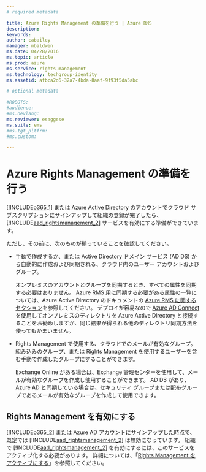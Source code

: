 ```yaml
---
# required metadata

title: Azure Rights Management の準備を行う | Azure RMS
description:
keywords:
author: cabailey
manager: mbaldwin
ms.date: 04/28/2016
ms.topic: article
ms.prod: azure
ms.service: rights-management
ms.technology: techgroup-identity
ms.assetid: afbca2d6-32a7-4bda-8aaf-9f93f5da5abc

# optional metadata

#ROBOTS:
#audience:
#ms.devlang:
ms.reviewer: esaggese
ms.suite: ems
#ms.tgt_pltfrm:
#ms.custom:

---
```


# Azure Rights Management の準備を行う
[!INCLUDE[o365_1](../includes/o365_1_md.md)] または Azure Active Directory のアカウントでクラウド サブスクリプションにサインアップして組織の登録が完了したら、[!INCLUDE[aad_rightsmanagement_2](../includes/aad_rightsmanagement_2_md.md)] サービスを有効にする準備ができています。

ただし、その前に、次のものが揃っていることを確認してください。

-   手動で作成するか、または Active Directory ドメイン サービス (AD DS) から自動的に作成および同期される、クラウド内のユーザー アカウントおよびグループ。

    オンプレミスのアカウントとグループを同期するとき、すべての属性を同期する必要はありません。 Azure RMS 用に同期する必要がある属性の一覧については、Azure Active Directory のドキュメントの [Azure RMS に関するセクション](/active-directory/active-directory-aadconnectsync-attributes-synchronized.md#azure-rms)を参照してください。 デプロイが容易なので [Azure AD Connect](/active-directory/active-directory-aadconnectsync-whatis) を使用してオンプレミスのディレクトリを Azure Active Directory と接続することをお勧めしますが、同じ結果が得られる他のディレクトリ同期方法を使ってもかまいません。

-   Rights Management で使用する、クラウドでのメールが有効なグループ。 組み込みのグループ、または Rights Management を使用するユーザーを含む手動で作成したグループにすることができます。

    Exchange Online がある場合は、Exchange 管理センターを使用して、メールが有効なグループを作成し使用することができます。 AD DS があり、Azure AD と同期している場合は、セキュリティ グループまたは配布グループであるメールが有効なグループを作成して使用できます。

## Rights Management を有効にする
[!INCLUDE[o365_2](../includes/o365_2_md.md)] または Azure AD アカウントにサインアップした時点で、既定では [!INCLUDE[aad_rightsmanagement_2](../includes/aad_rightsmanagement_2_md.md)] は無効になっています。 組織で [!INCLUDE[aad_rightsmanagement_2](../includes/aad_rightsmanagement_2_md.md)] を有効にするには、このサービスをアクティブ化する必要があります。 詳細については、「[Rights Management をアクティブにする](../deploy-use/activate-service.md)」を参照してください。





<!--HONumber=Apr16_HO4-->


